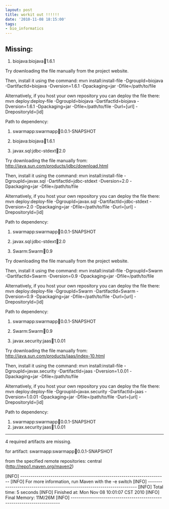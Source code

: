 ```yaml
---
layout: post
title: workit out !!!!!!
date: '2010-11-08 18:15:00'
tags:
- bio_informatics
---
```


Missing: 
---------- 
1) biojava:biojava:jar:1.6.1 

Try downloading the file manually from the project website. 

Then, install it using the command: 
mvn install:install-file -DgroupId=biojava -DartifactId=biojava -Dversion=1.6.1 -Dpackaging=jar -Dfile=/path/to/file 

Alternatively, if you host your own repository you can deploy the file there: 
mvn deploy:deploy-file -DgroupId=biojava -DartifactId=biojava -Dversion=1.6.1 -Dpackaging=jar -Dfile=/path/to/file -Durl=[url] -DrepositoryId=[id] 

Path to dependency: 
1) swarmapp:swarmapp:jar:0.0.1-SNAPSHOT 
2) biojava:biojava:jar:1.6.1 

2) javax.sql:jdbc-stdext:jar:2.0 

Try downloading the file manually from: 
http://java.sun.com/products/jdbc/download.html 

Then, install it using the command: 
mvn install:install-file -DgroupId=javax.sql -DartifactId=jdbc-stdext -Dversion=2.0 -Dpackaging=jar -Dfile=/path/to/file 

Alternatively, if you host your own repository you can deploy the file there: 
mvn deploy:deploy-file -DgroupId=javax.sql -DartifactId=jdbc-stdext -Dversion=2.0 -Dpackaging=jar -Dfile=/path/to/file -Durl=[url] -DrepositoryId=[id] 

Path to dependency: 
1) swarmapp:swarmapp:jar:0.0.1-SNAPSHOT 
2) javax.sql:jdbc-stdext:jar:2.0 

3) Swarm:Swarm:jar:0.9 

Try downloading the file manually from the project website. 

Then, install it using the command: 
mvn install:install-file -DgroupId=Swarm -DartifactId=Swarm -Dversion=0.9 -Dpackaging=jar -Dfile=/path/to/file 

Alternatively, if you host your own repository you can deploy the file there: 
mvn deploy:deploy-file -DgroupId=Swarm -DartifactId=Swarm -Dversion=0.9 -Dpackaging=jar -Dfile=/path/to/file -Durl=[url] -DrepositoryId=[id] 

Path to dependency: 
1) swarmapp:swarmapp:jar:0.0.1-SNAPSHOT 
2) Swarm:Swarm:jar:0.9 

4) javax.security:jaas:jar:1.0.01 

Try downloading the file manually from: 
http://java.sun.com/products/jaas/index-10.html 

Then, install it using the command: 
mvn install:install-file -DgroupId=javax.security -DartifactId=jaas -Dversion=1.0.01 -Dpackaging=jar -Dfile=/path/to/file 

Alternatively, if you host your own repository you can deploy the file there: 
mvn deploy:deploy-file -DgroupId=javax.security -DartifactId=jaas -Dversion=1.0.01 -Dpackaging=jar -Dfile=/path/to/file -Durl=[url] -DrepositoryId=[id] 

Path to dependency: 
1) swarmapp:swarmapp:jar:0.0.1-SNAPSHOT 
2) javax.security:jaas:jar:1.0.01 

---------- 
4 required artifacts are missing. 

for artifact: 
swarmapp:swarmapp:jar:0.0.1-SNAPSHOT 

from the specified remote repositories: 
central (http://repo1.maven.org/maven2) 

[INFO] ------------------------------------------------------------------------ 
[INFO] For more information, run Maven with the -e switch 
[INFO] ------------------------------------------------------------------------ 
[INFO] Total time: 5 seconds 
[INFO] Finished at: Mon Nov 08 10:01:07 CST 2010 
[INFO] Final Memory: 11M/26M 
[INFO] ------------------------------------------------------------------------